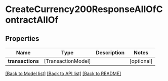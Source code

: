 # CreateCurrency200ResponseAllOfContractAllOf

## Properties
Name | Type | Description | Notes
------------ | ------------- | ------------- | -------------
**transactions** | [TransactionModel] |  | [optional] 

[[Back to Model list]](../README.md#documentation-for-models) [[Back to API list]](../README.md#documentation-for-api-endpoints) [[Back to README]](../README.md)


